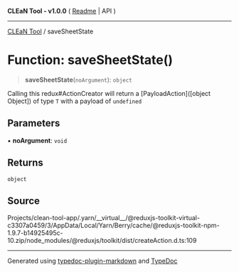 **CLEaN Tool - v1.0.0** ( [Readme](../README.md) \| API )

***

[CLEaN Tool](../exports.md) / saveSheetState

# Function: saveSheetState()

> **saveSheetState**(`noArgument`): `object`

Calling this redux#ActionCreator will
return a [PayloadAction]([object Object]) of type `T` with a payload of `undefined`

## Parameters

▪ **noArgument**: `void`

## Returns

`object`

## Source

Projects/clean-tool-app/.yarn/\_\_virtual\_\_/@reduxjs-toolkit-virtual-c3307a0459/3/AppData/Local/Yarn/Berry/cache/@reduxjs-toolkit-npm-1.9.7-b14925495c-10.zip/node\_modules/@reduxjs/toolkit/dist/createAction.d.ts:109

***

Generated using [typedoc-plugin-markdown](https://www.npmjs.com/package/typedoc-plugin-markdown) and [TypeDoc](https://typedoc.org/)
